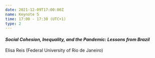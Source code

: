 ```yaml
---
date: 2021-12-09T17:00:00Z
name: Keynote 5
time: 17:00 - 17:30 (UTC+1)
type: 2
---
```


#### _Social Cohesion, Inequality, and the Pandemic: Lessons from Brazil_

Elisa Reis (Federal University of Rio de Janeiro)
